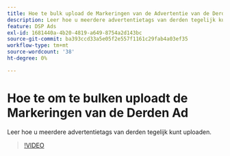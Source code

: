 ```yaml
---
title: Hoe te bulk upload de Markeringen van de Advertentie van de Derden voor DSP
description: Leer hoe u meerdere advertentietags van derden tegelijk kunt uploaden.
feature: DSP Ads
exl-id: 1681440a-4b20-4819-a649-8754a2d143bc
source-git-commit: ba393ccd33a5e05f2e557f1161c29fab4a03ef35
workflow-type: tm+mt
source-wordcount: '38'
ht-degree: 0%

---
```


# Hoe te om te bulken uploadt de Markeringen van de Derden Ad

Leer hoe u meerdere advertentietags van derden tegelijk kunt uploaden.

>[!VIDEO](https://video.tv.adobe.com/v/339204)
